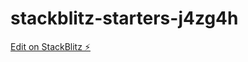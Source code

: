 # stackblitz-starters-j4zg4h

[Edit on StackBlitz ⚡️](https://stackblitz.com/edit/stackblitz-starters-j4zg4h)